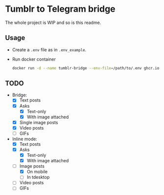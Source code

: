 # Tumblr to Telegram bridge

The whole project is WIP and so is this readme.

## Usage

- Create a `.env` file as in `.env_example`.

- Run docker container
    ```sh
    docker run -d --name tumblr-bridge --env-file=/path/to/.env ghcr.io/sillygir1/tumblr-tg-bridge:main
    ```

## TODO

- Bridge:
    - [x] Text posts
    - [x] Asks
        - [x] Text-only
        - [x] With image attached
    - [x] Single image posts
    - [x] Video posts
    - [ ] GIFs
- Inline mode:
    - [x] Text posts
    - [x] Asks
        - [x] Text-only
        - [x] With image attached
    - [ ] Image posts
        - [x] On mobile
        - [ ] In tdesktop
    - [ ] Video posts
    - [ ] GIFs

